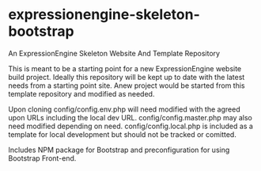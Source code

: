 # expressionengine-skeleton-bootstrap
An ExpressionEngine Skeleton Website And Template Repository

This is meant to be a starting point for a new ExpressionEngine website build project.
Ideally this repository will be kept up to date with the latest needs from a starting point site.
Anew project would be started from this template repository and modified as needed.

Upon cloning config/config.env.php will need modified with the agreed upon URLs including the local dev URL.
config/config.master.php may also need modified depending on need.
config/config.local.php is included as a template for local development but should not be tracked or comitted.

Includes NPM package for Bootstrap and preconfiguration for using Bootstrap Front-end.
